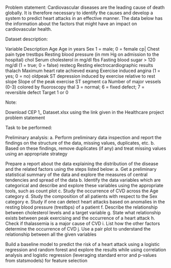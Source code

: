 Problem statement: Cardiovascular diseases are the leading cause of death globally. It is therefore necessary to identify the causes and develop a system to predict heart attacks in an effective manner. The data below has the information about the factors that might have an impact on cardiovascular health.

Dataset description:

Variable Description Age Age in years Sex 1 = male; 0 = female cp| Chest pain type trestbps Resting blood pressure (in mm Hg on admission to the hospital) chol Serum cholesterol in mg/dl fbs Fasting blood sugar > 120 mg/dl (1 = true; 0 = false) restecg Resting electrocardiographic results thalach Maximum heart rate achieved exang Exercise induced angina (1 = yes; 0 = no) oldpeak ST depression induced by exercise relative to rest slope Slope of the peak exercise ST segment ca Number of major vessels (0-3) colored by fluoroscopy thal 3 = normal; 6 = fixed defect; 7 = reversible defect Target 1 or 0

Note:

Download CEP 1_ Dataset.xlsx using the link given in the Healthcare project problem statement

Task to be performed:

Preliminary analysis: a. Perform preliminary data inspection and report the findings on the structure of the data, missing values, duplicates, etc. b. Based on these findings, remove duplicates (if any) and treat missing values using an appropriate strategy

Prepare a report about the data explaining the distribution of the disease and the related factors using the steps listed below: a. Get a preliminary statistical summary of the data and explore the measures of central tendencies and spread of the data b. Identify the data variables which are categorical and describe and explore these variables using the appropriate tools, such as count plot c. Study the occurrence of CVD across the Age category d. Study the composition of all patients with respect to the Sex category e. Study if one can detect heart attacks based on anomalies in the resting blood pressure (trestbps) of a patient f. Describe the relationship between cholesterol levels and a target variable g. State what relationship exists between peak exercising and the occurrence of a heart attack h. Check if thalassemia is a major cause of CVD i. List how the other factors determine the occurrence of CVD j. Use a pair plot to understand the relationship between all the given variables

Build a baseline model to predict the risk of a heart attack using a logistic regression and random forest and explore the results while using correlation analysis and logistic regression (leveraging standard error and p-values from statsmodels) for feature selection